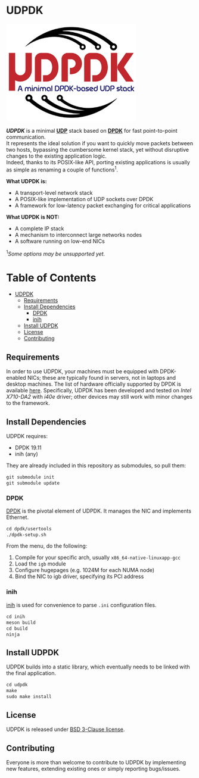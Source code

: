 # UDPDK

<img src="media/UDPDK_light.png" data-canonical-src="media/UDPDK_light.pngg" width="350"/>

***UDPDK*** is a minimal [**UDP**](https://tools.ietf.org/html/rfc768) stack based on [**DPDK**](https://www.dpdk.org/) for fast point-to-point communication.  
It represents the ideal solution if you want to quickly move packets between two hosts, bypassing the cumbersome kernel stack, yet without disruptive changes to the existing application logic.  
Indeed, thanks to its POSIX-like API, porting existing applications is usually as simple as renaming a couple of functions<sup>1</sup>.

**What UDPDK is:**
- A transport-level network stack
- A POSIX-like implementation of UDP sockets over DPDK
- A framework for low-latency packet exchanging for critical applications

**What UDPDK is NOT:**
- A complete IP stack
- A mechanism to interconnect large networks nodes
- A software running on low-end NICs 

<sup>1</sup>*Some options may be unsupported yet.*

Table of Contents
=================

   * [UDPDK](#udpdk)
      * [Requirements](#requirements)
      * [Install Dependencies](#install-dependencies)
         * [DPDK](#dpdk)
         * [inih](#inih)
      * [Install UDPDK](#install-udpdk)
      * [License](#license)
      * [Contributing](#contributing)

## Requirements

In order to use UDPDK, your machines must be equipped with DPDK-enabled NICs; these are typically found in servers, not in laptops and desktop machines.
The list of hardware officially supported by DPDK is available [here](https://core.dpdk.org/supported/). Specifically, UDPDK has been developed and tested on *Intel X710-DA2* with *i40e* driver; other devices may still work with minor changes to the framework.

## Install Dependencies

UDPDK requires:
- DPDK 19.11
- inih (any)

They are already included in this repository as submodules, so pull them:
```
git submodule init
git submodule update
```

### DPDK

[DPDK](dpdk.org) is the pivotal element of UDPDK. It manages the NIC and implements Ethernet.
```
cd dpdk/usertools
./dpdk-setup.sh
```
From the menu, do the following:
1. Compile for your specific arch, usually `x86_64-native-linuxapp-gcc`
2. Load the `igb` module
3. Configure hugepages (e.g. 1024M for each NUMA node)
4. Bind the NIC to igb driver, specifying its PCI address

### inih

[inih](https://github.com/benhoyt/inih) is used for convenience to parse `.ini` configuration files.
```
cd inih
meson build
cd build
ninja
```

## Install UDPDK

UDPDK builds into a static library, which eventually needs to be linked with the final application.

```
cd udpdk
make
sudo make install
```

## License

UDPDK is released under [BSD 3-Clause license](LICENSE).

## Contributing

Everyone is more than welcome to contribute to UDPDK by implementing new features, extending existing ones or simply reporting bugs/issues.
